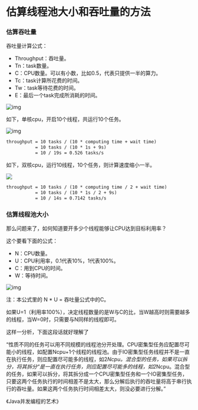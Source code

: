 # 估算线程池大小和吞吐量的方法



### 估算吞吐量

吞吐量计算公式：

- Throughput：吞吐量。
- Tn：task数量。
- C：CPU数量。可以有小数，比如0.5，代表只提供一半的算力。
- Tc：task计算所花费的时间。
- Tw：task等待花费的时间。
- E：最后一个task完成所消耗的时间。

![img](https://chanjarster.github.io/post/concurrent-programming/throughput-and-thread-pool-size/throughput-formula.png)

如下，单核cpu，开启10个线程，共运行10个任务。

![img](https://chanjarster.github.io/post/concurrent-programming/throughput-and-thread-pool-size/1-core.png)

```txt
throughput = 10 tasks / (10 * computing time + wait time) 
           = 10 tasks / (10 * 1s + 9s) 
           = 10 / 19s = 0.526 tasks/s
```



如下，双核cpu，运行10线程，10个任务，则计算速度缩小一半。

![](https://chanjarster.github.io/post/concurrent-programming/throughput-and-thread-pool-size/2-cores.png)

```txt
throughput = 10 tasks / (10 * computing time / 2 + wait time) 
           = 10 tasks / (10 * 1s / 2 + 9s) 
           = 10 / 14s = 0.7142 tasks/s
```



### 估算线程池大小



那么问题来了，如何知道要开多少个线程能够让CPU达到目标利用率？

这个要看下面的公式：

- N：CPU数量。
- U：CPU利用率，0.1代表10%，1代表100%。
- C：用到CPU的时间。
- W：等待时间。

![img](https://chanjarster.github.io/post/concurrent-programming/throughput-and-thread-pool-size/thread-pool-formula.png)

注：本公式里的 N * U = 吞吐量公式中的C。

如果U=1（利用率100%），决定线程数量的是W与C的比，当W越高时则需要越多的线程，当W=0时，只需要与N同样的线程即可。



这样一分析，下面这段话就好理解了

“性质不同的任务可以用不同规模的线程池分开处理。CPU密集型任务应配置尽可能小的线程，如配置Ncpu+1个线程的线程池。由于IO密集型任务线程并不是一直在执行任务，则应配置尽可能多的线程，如2*Ncpu。混合型的任务，如果可以拆分，将其拆分“是一直在执行任务，则应配置尽可能多的线程，如2*Ncpu。混合型的任务，如果可以拆分，将其拆分成一个CPU密集型任务和一个IO密集型任务，只要这两个任务执行的时间相差不是太大，那么分解后执行的吞吐量将高于串行执行的吞吐量。如果这两个任务执行时间相差太大，则没必要进行分解。”

《Java并发编程的艺术》 